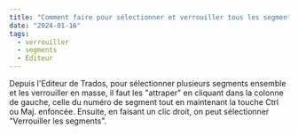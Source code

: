```yaml
---
title: "Comment faire pour sélectionner et verrouiller tous les segments ?"
date: "2024-01-16"
tags:
  - verrouiller
  - segments
  - Éditeur
---
```


Depuis l'Editeur de Trados, pour sélectionner plusieurs segments ensemble et les verrouiller en masse, il faut les "attraper" en cliquant dans la colonne de gauche, celle du numéro de segment tout en maintenant la touche Ctrl ou Maj. enfoncée. Ensuite, en faisant un clic droit, on peut sélectionner "Verrouiller les segments".

